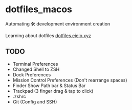 
# dotfiles_macos
Automating 🛠  development  environment creation

Learning about dotfiles [dotfiles.eieio.xyz](dotfiles.eieio.xyz)


## TODO
- Terminal Preferences
- Changed Shell to ZSH
- Dock Preferences
- Mission Control Preferences (Don't rearrange spaces)
- Finder Show Path bar & Status Bar
- Trackpad (3 finger drag & tap to click)
- .zshrc
- Git (Config and SSH)
